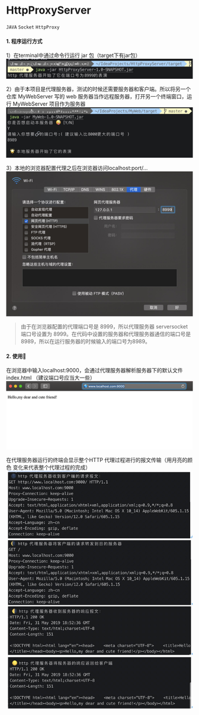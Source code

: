# HttpProxyServer

`JAVA` `Socket` `HttpProxy`


#### 1. 程序运行方式

1）在terminal中通过命令行运行 jar 包（target下有jar包）
![HttpServer](src/main/resources/drawables/jar.png)
 
2）由于本项目是代理服务器，测试的时候还需要服务器和客户端。所以将另一个仓库 MyWebServer 写的 web 服务器当作远程服务器，打开另一个终端窗口，运行 MyWebServer 项目作为服务器
![MyWeb](src/main/resources/drawables/myWeb.png)
 
3）本地的浏览器配置代理之后在浏览器访问localhost:port/…
![proxy](src/main/resources/drawables/proxy.png)

>由于在浏览器配置的代理端口号是 8999，所以代理服务器 serversocket 端口号设置为 8999。在代码中设置的服务器和代理服务器通信的端口号是8989，所以在运行服务器的时候输入的端口号为8989。

#### 2. 使用🌰
在浏览器中输入localhost:9000，会通过代理服务器解析服务器下的默认文件index.html
（建议端口号应当大一些）
![try](src/main/resources/drawables/visit.png)

在代理服务器运行的终端会显示整个HTTP 代理过程进行的报文传输（用月亮的颜色 变化来代表整个代理过程的完成）
![proxy](src/main/resources/drawables/terminal.png)
